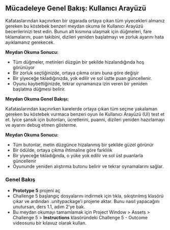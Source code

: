 ## Mücadeleye Genel Bakış: Kullanıcı Arayüzü

Kafataslarından kaçınırken bir ızgarada ortaya çıkan tüm yiyecekleri almanız gereken bu köstebek benzeri meydan okuma ile Kullanıcı Arayüzü becerilerinizi test edin. Bunun alt kısmına ulaşmak için düğmeleri, fare tıklamalarını, puan takibini, dizileri yeniden başlatmayı ve zorluk ayarını hata ayıklamanız gerekecek.


**Meydan Okuma Sonucu:**

- Tüm düğmeler, metinleri düzgün bir şekilde hizalandığında hoş görünüyor
- Bir zorluk seçtiğinizde, ortaya çıkma oranı buna göre değişir
- Bir yiyeceğe tıkladığınızda, yok edilir ve sol üstte puan güncellenir.
- Oyunu kaybettiğinizde, tekrar oynamanıza izin veren bir yeniden başlatma düğmesi belirir.

**Meydan Okuma Genel Bakışı:**

Kafataslarından kaçınırken karelerde ortaya çıkan tüm seçme yakalaman gereken bu köstebek vurmaca benzeri oyun ile Kullanıcı Arayüzü (UI) test et et. İyice şansık için butonları, ücretlerini, puanni, dizileri yeniden hazırlamayı ve ayarını debug etmen gösterme.

**Meydan Okuma Sonucu:**

- Tüm butonlar, metin düzgünce hizalanmış bir şekilde güzel görünür
- Bir ödülde, ortaya çıkma ihtimaline göre farklılık
- Bir yiyeceğe tıkladığında, o yüke yok edilir ve sol üst puanlarla güncellenir
- Oyununde yeniden alıştırma butonu belirir ve tekrar oynamalarını sağlar.

### Genel Bakış

- **Prototype 5** projeni aç 
- Challenge 5 başlangıç dosyalarını indirmek için tıkla, sıkıştırılmış klasörü çıkar ve ardından .unitypackage'i projene aktar. Bunu nasıl yapacağını unutursan, ders 1.1, adım 2'ye bak.
- Bu meydan okumayı tamamlamak için Project Window > Assets > Challenge 5 > **Instructions** klasöründeki Challenge 5 - Outcome videosunu bir kılavuz olarak kullan.
